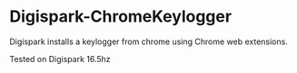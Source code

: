 # Digispark-ChromeKeylogger

Digispark installs a keylogger from chrome using Chrome web extensions.

Tested on Digispark 16.5hz 
